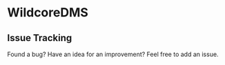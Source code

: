 # WildcoreDMS 

## Issue Tracking
Found a bug? Have an idea for an improvement? Feel free to add an issue.

